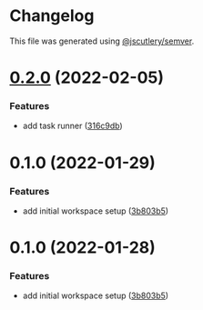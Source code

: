 # Changelog

This file was generated using [@jscutlery/semver](https://github.com/jscutlery/semver).

# [0.2.0](https://github.com/nxmn/nxmn/compare/task-runner-0.1.0...task-runner-0.2.0) (2022-02-05)


### Features

* add task runner ([316c9db](https://github.com/nxmn/nxmn/commit/316c9db61d323d267c104469a37371e3d07582db))



# 0.1.0 (2022-01-29)


### Features

* add initial workspace setup ([3b803b5](https://github.com/nxmn/nxmn/commit/3b803b5506abd5da5236fc1546b93f0ff9899bc1))



# 0.1.0 (2022-01-28)


### Features

* add initial workspace setup ([3b803b5](https://github.com/nxmn/nxmn/commit/3b803b5506abd5da5236fc1546b93f0ff9899bc1))
